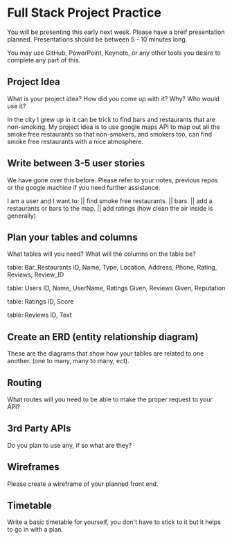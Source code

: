 # Full Stack Project Practice

You will be presenting this early next week.  Please have a breif presentation
planned.  Presentations should be between 5 - 10 minutes long.

You may use GitHub, PowerPoint, Keynote, or any other tools you desire to
complete any part of this.

## Project Idea

What is your project idea?  How did you come up with it? Why? Who would use it?

In the city I grew up in it can be trick to find bars and restaurants that are
non-smoking. My project idea is to use google maps API to map out all the
smoke free restaurants so that non-smokers, and smokers too, can find smoke free
restaurants with a nice atmosphere.


## Write between 3-5 user stories

We have gone over this before. Please refer to your notes, previous repos or the
google machine if you need further assistance.

I am a user and I want to:
||  find smoke free restaurants.
    ||  bars.
||  add a restaurants or bars to the map.
||  add ratings (how clean the air inside is generally)

## Plan your tables and columns

What tables will you need? What will the columns on the table be?

table: Bar_Restaurants
ID, Name, Type, Location, Address, Phone, Rating, Reviews, Review_ID

table: Users
ID, Name, UserName, Ratings Given, Reviews Given, Reputation

table: Ratings
ID, Score

table: Reviews
ID, Text


## Create an ERD (entity relationship diagram)

These are the diagrams that show how your tables are related to one another.
(one to many, many to many, ect).

## Routing

What routes will you need to be able to make the proper request to your API?

## 3rd Party APIs

Do you plan to use any, if so what are they?

## Wireframes

Please create a wireframe of your planned front end.

## Timetable

Write a basic timetable for yourself, you don't have to stick to it but it
helps to go in with a plan.
